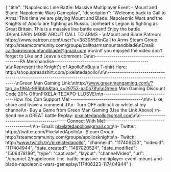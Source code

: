 {
    "title": "Napoleonic Line Battle: Massive Multiplayer Event - Mount and Blade: Napoleonic Wars Gameplay",
    "description": "Welcome back to Call to Arms!  This time we are playing Mount and Blade: Napoleonic Wars and the Knights of Apollo are fighting as Russia.  Lionheart's Legion is fighting as Great Britain.  This is a massive line battle event!  Enjoy the battle :D\n\nLEARN MORE ABOUT CALL TO ARMS - \nMount and Blade Patreon: https:\/\/www.patreon.com\/user?u=3830559\nCall to Arms Steam Group: http:\/\/steamcommunity.com\/groups\/calltoarmsmountandblade\nEmail: calltoarmsmountandblade@gmail.com \n\n\nIf you enjoyed the video don't forget to Like and Leave a comment :D\n\n-----------------------------------------PA Merchandise----------------------------------------------\n\nRepresent the Knight's of Apollo!\nBuy a T-shirt Here: http:\/\/shop.spreadshirt.com\/pixelatedapollo\/\n\n---------------------------------------------------------------------------------------------------------------\nGreen Man Gaming Link:\nhttp:\/\/www.greenmangaming.com\/?tap_a=1964-996bbb&tap_s=29753-aa0a78\n\nGreen Man Gaming Discount Code 20% Off:\nPIXELA-TEDAPO-LLOSVE\n\n----------------------------------How You Can Support Me! -----------------------------------\n\n- Like, share and leave a comment :D\n- Turn OFF adblock or whitelist my channel\n- Buy a Game from Green Man Gaming (Use the Link Above) \n- Send me a GREAT battle Replay: pixelatedapollo@gmail.com\n\n------------------------------------------Connect With Me!-----------------------------------------\n\n- Email: pixelatedapollo@gmail.com\n- Twitter: https:\/\/twitter.com\/PixelatedApollo\n- Steam Group:  http:\/\/steamcommunity.com\/groups\/apollosknights\n- Twitch: http:\/\/www.twitch.tv\/pixelatedapollo",
    "channelid": "117406223",
    "videoid": "117404944",
    "date_created": "1487020524",
    "date_modified": "1506478189",
    "type": "captivate",
    "layout": "channelVideo",
    "url": "\/channel-2\/napoleonic-line-battle-massive-multiplayer-event-mount-and-blade-napoleonic-wars-gameplay\/117406223-117404944"
}